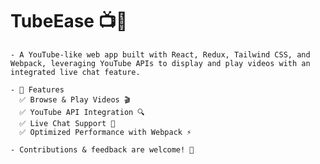 # TubeEase 📺🚀

    - A YouTube-like web app built with React, Redux, Tailwind CSS, and Webpack, leveraging YouTube APIs to display and play videos with an integrated live chat feature.

    - 🔧 Features
      ✅ Browse & Play Videos 🎬
      ✅ YouTube API Integration 🔍
      ✅ Live Chat Support 💬
      ✅ Optimized Performance with Webpack ⚡

    - Contributions & feedback are welcome! 🎉
